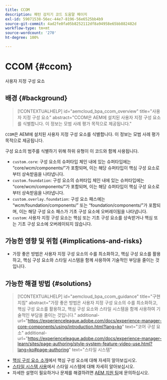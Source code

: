 ```yaml
---
title: CCOM
description: 패턴 감지기 코드 도움말 페이지
exl-id: 59071538-56ec-44e7-8196-56e6525bb4b9
source-git-commit: 4ad2fe0fa05b8252112df8a94958e65bb882482d
workflow-type: tm+mt
source-wordcount: '270'
ht-degree: 100%

---
```


# CCOM {#ccom}

사용자 지정 구성 요소

## 배경 {#background}

>[!CONTEXTUALHELP]
>id="aemcloud_bpa_ccom_overview"
>title="사용자 지정 구성 요소"
>abstract="CCOM은 AEM에 설치된 사용자 지정 구성 요소를 식별합니다. 이 정보는 모범 사례 평가 목적으로 제공됩니다."

`CCOM`은 AEM에 설치된 사용자 지정 구성 요소를 식별합니다. 이 정보는 모범 사례 평가 목적으로 제공됩니다.

구성 요소의 범주를 식별하기 위해 하위 유형이 이 코드와 함께 사용됩니다.

* `custom.core`: 구성 요소의 슈퍼타입 체인 내에 있는 슈퍼타입에는 “core/wcm/components/”가 포함되며, 이는 해당 슈퍼타입이 핵심 구성 요소로부터 상속받음을 나타냅니다.
* `custom.foundation`: 구성 요소의 슈퍼타입 체인 내에 있는 슈퍼타입에는 “core/wcm/components/”가 포함되며, 이는 해당 슈퍼타입이 핵심 구성 요소로부터 상속받음을 나타냅니다.
* `custom.overlay.foundation`: 구성 요소 패스에는 “wcm/foundation/components/” 또는 “foundation/components/”가 포함되며, 이는 해당 구성 요소 패스가 기초 구성 요소에 오버레이됨을 나타냅니다.
* `custom`: 사용자 지정 구성 요소는 핵심 또는 기초 구성 요소를 상속받거나 핵심 또는 기초 구성 요소에 오버레이되지 않습니다.

## 가능한 영향 및 위험 {#implications-and-risks}

* 가장 좋은 방법은 사용자 지정 구성 요소의 수를 최소화하고, 핵심 구성 요소를 활용하고, 핵심 구성 요소와 스타일 시스템을 함께 사용하여 기술적인 부담을 줄이는 것입니다.

## 가능한 해결 방법 {#solutions}

>[!CONTEXTUALHELP]
>id="aemcloud_bpa_ccom_guidance"
>title="구현 지침"
>abstract="가장 좋은 방법은 사용자 지정 구성 요소의 수를 최소화하고, 핵심 구성 요소를 활용하고, 핵심 구성 요소와 스타일 시스템을 함께 사용하여 기술적인 부담을 줄이는 것입니다."
>additional-url="https://experienceleague.adobe.com/docs/experience-manager-core-components/using/introduction.html?lang=ko" text="코어 구성 요소"
>additional-url="https://experienceleague.adobe.com/docs/experience-manager-learn/sites/page-authoring/style-system-feature-video-use.html?lang=ko#page-authoring" text="스타일 시스템"

* [핵심 구성 요소 소개](https://experienceleague.adobe.com/docs/experience-manager-core-components/using/introduction.html)에서 핵심 구성 요소에 대해 자세히 알아보십시오.
* [스타일 시스템 사용](https://experienceleague.adobe.com/docs/experience-manager-learn/sites/page-authoring/style-system-feature-video-use.html?lang=ko#page-authoring)에서 스타일 시스템에 대해 자세히 알아보십시오.
* 자세한 설명이 필요하거나 문제를 해결하려면 [AEM 지원 팀](https://helpx.adobe.com/kr/enterprise/using/support-for-experience-cloud.html)에 문의하십시오.
